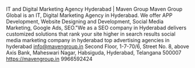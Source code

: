 IT and Digital Marketing Agency Hyderabad | Maven Group
Maven Group Global is an IT, Digital Marketing Agency in Hyderabad. We offer APP Development, Website Designing and Development, Social Media Marketing, Google Ads, SEO."We as a SEO company in Hyderabad delivers customized solutions that rank your site higher in search results
social media marketing company in hyderabad
top advertising agencies in hyderabad
info@mavengroup.in
Second Floor, 1-7-70/6, Street No. 8, above Axis Bank, Maheswari Nagar, Habsiguda, Hyderabad, Telangana 500007
https://mavengroup.in
9966592424
